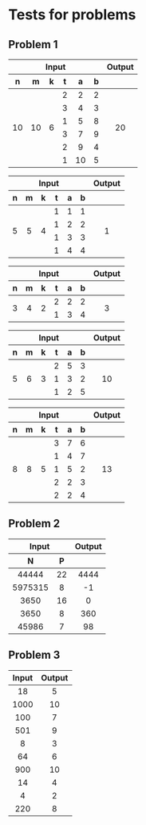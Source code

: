 # Tests for problems

## Problem 1

<table>
    <thead>
        <tr>
            <th colspan=6>Input</th>
            <th>Output</th>
        </tr>
        <tr>
            <th>n</th>
            <th>m</th>
            <th>k</th>
            <th>t</th>
            <th>a</th>
            <th>b</th>
            <th></th>
        </tr>
    </thead>
    <tbody align="center">
        <tr>
            <td rowspan=6>10</td>
            <td rowspan=6>10</td>
            <td rowspan=6>6</td>
            <td>2</td>
            <td>2</td>
            <td>2</td>
            <td rowspan=6>20</td>
        </tr>
        <tr>
            <td>3</td>
            <td>4</td>
            <td>3</td>
        </tr>
        <tr>
            <td>1</td>
            <td>5</td>
            <td>8</td>
        </tr>
        <tr>
            <td>3</td>
            <td>7</td>
            <td>9</td>
        </tr>
        <tr>
            <td>2</td>
            <td>9</td>
            <td>4</td>
        </tr>
        <tr>
            <td>1</td>
            <td>10</td>
            <td>5</td>
        </tr>
    </tbody>
</table>

<table>
    <thead >
        <tr>
            <th colspan=6>Input</th>
            <th>Output</th>
        </tr>
        <tr>
            <th>n</th>
            <th>m</th>
            <th>k</th>
            <th>t</th>
            <th>a</th>
            <th>b</th>
            <th></th>
        </tr>
    </thead>
    <tbody align="center">
        <tr>
            <td rowspan=4>5</td>
            <td rowspan=4>5</td>
            <td rowspan=4>4</td>
            <td>1</td>
            <td>1</td>
            <td>1</td>
            <td rowspan=4>1</td>
        </tr>
        <tr>
            <td>1</td>
            <td>2</td>
            <td>2</td>
        </tr>
        <tr>
            <td>1</td>
            <td>3</td>
            <td>3</td>
        </tr>
        <tr>
            <td>1</td>
            <td>4</td>
            <td>4</td>
        </tr>
    </tbody>
</table>

<table>
    <thead >
        <tr>
            <th colspan=6>Input</th>
            <th>Output</th>
        </tr>
        <tr>
            <th>n</th>
            <th>m</th>
            <th>k</th>
            <th>t</th>
            <th>a</th>
            <th>b</th>
            <th></th>
        </tr>
    </thead>
    <tbody align="center">
        <tr>
            <td rowspan=2>3</td>
            <td rowspan=2>4</td>
            <td rowspan=2>2</td>
            <td>2</td>
            <td>2</td>
            <td>2</td>
            <td rowspan=2>3</td>
        </tr>
        <tr>
            <td>1</td>
            <td>3</td>
            <td>4</td>
        </tr>
    </tbody>
</table>

<table>
    <thead >
        <tr>
            <th colspan=6>Input</th>
            <th>Output</th>
        </tr>
        <tr>
            <th>n</th>
            <th>m</th>
            <th>k</th>
            <th>t</th>
            <th>a</th>
            <th>b</th>
            <th></th>
        </tr>
    </thead>
    <tbody align="center">
        <tr>
            <td rowspan=3>5</td>
            <td rowspan=3>6</td>
            <td rowspan=3>3</td>
            <td>2</td>
            <td>5</td>
            <td>3</td>
            <td rowspan=3>10</td>
        </tr>
        <tr>
            <td>1</td>
            <td>3</td>
            <td>2</td>
        </tr>
        <tr>
            <td>1</td>
            <td>2</td>
            <td>5</td>
        </tr>
    </tbody>
</table>

<table>
    <thead >
        <tr>
            <th colspan=6>Input</th>
            <th>Output</th>
        </tr>
        <tr>
            <th>n</th>
            <th>m</th>
            <th>k</th>
            <th>t</th>
            <th>a</th>
            <th>b</th>
            <th></th>
        </tr>
    </thead>
    <tbody align="center">
        <tr>
            <td rowspan=5>8</td>
            <td rowspan=5>8</td>
            <td rowspan=5>5</td>
            <td>3</td>
            <td>7</td>
            <td>6</td>
            <td rowspan=5>13</td>
        </tr>
        <tr>
            <td>1</td>
            <td>4</td>
            <td>7</td>
        </tr>
        <tr>
            <td>1</td>
            <td>5</td>
            <td>2</td>
        </tr>
        <tr>
            <td>2</td>
            <td>2</td>
            <td>3</td>
        </tr>
        <tr>
            <td>2</td>
            <td>2</td>
            <td>4</td>
        </tr>
    </tbody>
</table>

## Problem 2

<table>
    <thead >
        <tr>
            <th colspan=2>Input</th>
            <th>Output</th>
        </tr>
        <tr>
            <th>N</th>
            <th>P</th>
            <th></th>
        </tr>
    </thead>
    <tbody align="center">
        <tr>
            <td>44444</td>
            <td>22</td>
            <td>4444</td>
        </tr>
        <tr>
            <td>5975315</td>
            <td>8</td>
            <td>-1</td>
        </tr>
        <tr>
            <td>3650</td>
            <td>16</td>
            <td>0</td>
        </tr>
        <tr>
            <td>3650</td>
            <td>8</td>
            <td>360</td>
        </tr>
        <tr>
            <td>45986</td>
            <td>7</td>
            <td>98</td>
        </tr>
    </tbody>
</table>

## Problem 3

| Input | Output |
|:-----:|:------:|
|  18   |   5    |
|  1000 |   10   |
|  100  |   7    |
|  501  |   9    |
|  8    |   3    |
|  64   |   6    |
|  900  |   10   |
|  14   |   4    |
|  4    |   2    |
|  220  |   8    |
